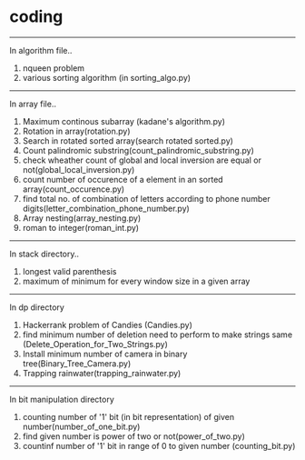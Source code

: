 # coding

--------------------------------------------------------------------------------------------------------------------------------------------------------------
In algorithm file..
1) nqueen problem
2) various sorting algorithm (in sorting_algo.py)

--------------------------------------------------------------------------------------------------------------------------------------------------------------
In array file..
1) Maximum continous subarray (kadane's algorithm.py)
2) Rotation in array(rotation.py)
3) Search in rotated sorted array(search rotated sorted.py)
4) Count palindromic substring(count_palindromic_substring.py)
5) check wheather count of global and local inversion are equal or not(global_local_inversion.py)
6) count number of occurence of a element in an sorted array(count_occurence.py)
7) find total no. of combination of letters according to phone number digits(letter_combination_phone_number.py)
8) Array nesting(array_nesting.py)
9) roman to integer(roman_int.py)

--------------------------------------------------------------------------------------------------------------------------------------------------------------
In stack directory..
1) longest valid parenthesis
2) maximum of minimum for every window size in a given array

-------------------------------------------------------------------------------------------------------------------------------------------------------------- 
In dp directory

1) Hackerrank problem of Candies (Candies.py)
2) find minimum number of deletion need to perform to make strings same (Delete_Operation_for_Two_Strings.py)
3) Install minimum number of camera in binary tree(Binary_Tree_Camera.py)
4) Trapping rainwater(trapping_rainwater.py)

--------------------------------------------------------------------------------------------------------------------------------------------------------------
In bit manipulation directory

1) counting number of '1' bit (in bit representation) of given number(number_of_one_bit.py)
2) find given number is power of two or not(power_of_two.py)
3) countinf number of '1' bit in range of 0 to given number (counting_bit.py)
